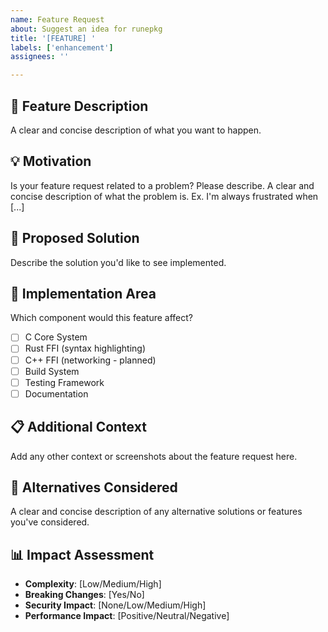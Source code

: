 ```yaml
---
name: Feature Request
about: Suggest an idea for runepkg
title: '[FEATURE] '
labels: ['enhancement']
assignees: ''

---
```


## 🚀 **Feature Description**
A clear and concise description of what you want to happen.

## 💡 **Motivation**
Is your feature request related to a problem? Please describe.
A clear and concise description of what the problem is. Ex. I'm always frustrated when [...]

## 🎯 **Proposed Solution**
Describe the solution you'd like to see implemented.

## 🔧 **Implementation Area**
Which component would this feature affect?
- [ ] C Core System
- [ ] Rust FFI (syntax highlighting)
- [ ] C++ FFI (networking - planned)
- [ ] Build System
- [ ] Testing Framework
- [ ] Documentation

## 📋 **Additional Context**
Add any other context or screenshots about the feature request here.

## 🔄 **Alternatives Considered**
A clear and concise description of any alternative solutions or features you've considered.

## 📊 **Impact Assessment**
- **Complexity**: [Low/Medium/High]
- **Breaking Changes**: [Yes/No]
- **Security Impact**: [None/Low/Medium/High]
- **Performance Impact**: [Positive/Neutral/Negative]
